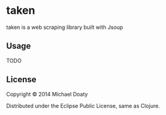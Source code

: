 # taken

taken is a web scraping library built with Jsoup

## Usage

  TODO

## License

Copyright © 2014 Michael Doaty

Distributed under the Eclipse Public License, same as Clojure. 